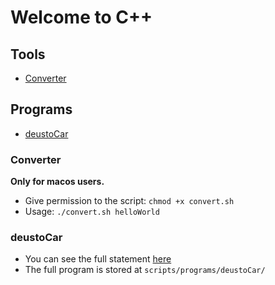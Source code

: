 # Welcome to C++

## Tools
 - [Converter](#Converter)

## Programs
 - [deustoCar](/scripts/programs/deustoCar/)


### Converter
**Only for macos users.** 
- Give permission to the script: `chmod +x convert.sh`
- Usage: `./convert.sh helloWorld`

### deustoCar
- You can see the full statement [here](/scripts/programs/deustoCar/deustoCar.pdf)
- The full program is stored at `scripts/programs/deustoCar/`
